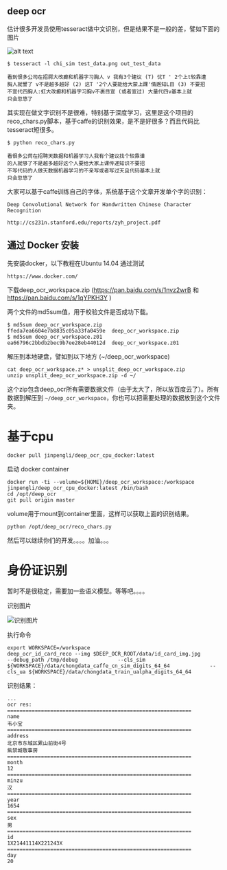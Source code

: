 
deep ocr
--------


估计很多开发员使用tesseract做中文识别，但是结果不是一般的差，譬如下面的图片

![alt text](https://github.com/JinpengLI/deep_ocr/blob/master/test_data.png "需要识别文本")


```
$ tesseract -l chi_sim test_data.png out_test_data
```

```
看到恨多公司在招腭大改癫和机器字习胸人 v 我有3个建议 (T) 忧T ' 2个上t较靠遭
胸人就譬了 v不是越多越好 (2) 这T '2个人要能给大蒙上踝'倩邂知L目 (3) 不要招
不宣代四胸人:虹大改癫和机器字习胸v不裹目宣 (或者宣过) 大量代四v基本上就
只会忽悠了
```

其实现在做文字识别不是很难，特别基于深度学习，这里是这个项目的reco_chars.py脚本，基于caffe的识别效果，是不是好很多？而且代码比tesseract短很多。

```
$ python reco_chars.py
```

```
看很多公苘在招聘天数据和机器学习人我有个建议找个较靠谱
的人就够了不是越多越好这个人要给大家上课传递知识不要招
不写代码的人做天数据机器学习的不亲写或者写过天且代码基本上就
只会忽悠了
```

大家可以基于caffe训练自己的字体，系统基于这个文章开发单个字的识别：

```
Deep Convolutional Network for Handwritten Chinese Character Recognition

http://cs231n.stanford.edu/reports/zyh_project.pdf
```

通过 Docker 安装
------------------------

先安装docker，以下教程在Ubuntu 14.04 通过测试

```
https://www.docker.com/
```

下载deep_ocr_workspace.zip (https://pan.baidu.com/s/1nvz2wrB 和 https://pan.baidu.com/s/1qYPKH3Y )

两个文件的md5sum值，用于校验文件是否成功下载。

```
$ md5sum deep_ocr_workspace.zip
ffeda7ea6604e7b8835c05a33fa0459e  deep_ocr_workspace.zip
$ md5sum deep_ocr_workspace.z01
ea66796c2bbdb2bec9b7ee28eb44012d  deep_ocr_workspace.z01
```

解压到本地硬盘，譬如到以下地方 (~/deep_ocr_workspace)

```
cat deep_ocr_workspace.z* > unsplit_deep_ocr_workspace.zip
unzip unsplit_deep_ocr_workspace.zip -d ~/
```

这个zip包含deep_ocr所有需要数据文件（由于太大了，所以放百度云了）。所有数据到解压到 `~/deep_ocr_workspace`，你也可以把需要处理的数据放到这个文件夹。

基于cpu
=======

```
docker pull jinpengli/deep_ocr_cpu_docker:latest
```

启动 docker container

```
docker run -ti --volume=${HOME}/deep_ocr_workspace:/workspace jinpengli/deep_ocr_cpu_docker:latest /bin/bash
cd /opt/deep_ocr
git pull origin master
```

volume用于mount到container里面，这样可以获取上面的识别结果。

```
python /opt/deep_ocr/reco_chars.py
```

然后可以继续你们的开发。。。。加油。。。

身份证识别
========

暂时不是很稳定，需要加一些语义模型。等等吧。。。。

识别图片

![识别图片](https://github.com/JinpengLI/deep_ocr/raw/master/data/id_card_img.jpg)


执行命令

```
export WORKSPACE=/workspace
deep_ocr_id_card_reco --img $DEEP_OCR_ROOT/data/id_card_img.jpg             --debug_path /tmp/debug             --cls_sim ${WORKSPACE}/data/chongdata_caffe_cn_sim_digits_64_64             --cls_ua ${WORKSPACE}/data/chongdata_train_ualpha_digits_64_64
```

识别结果：

```
...
ocr res:
============================================================
name
韦小宝
============================================================
address
北京市东城区累山前街4号
紫禁城敬事房
============================================================
month
12
============================================================
minzu
汉
============================================================
year
1654
============================================================
sex
男
============================================================
id
1X21441114X221243X
============================================================
day
20

```
